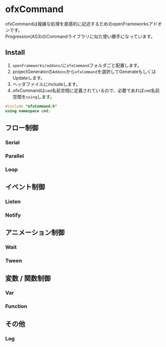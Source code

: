 # ofxCommand

ofxCommandは複雑な処理を直感的に記述するためのopenFrameworksアドオンです。  
Progression(AS3)のCommandライブラリに似た使い勝手になっています。  

## Install
1. `openFrameworks/addons/`に`ofxCommand`フォルダごと配置します。
2. projectGeneratorの`Addons`から`ofxCommand`を選択してGenerateもしくはUpdateします。
3. ヘッダファイルにincludeします。
4. ofxCommandは`cmd`名前空間に定義されているので、必要であれば`cmd`名前空間を`using`します。  
```cpp
#include "ofxCommand.h"
using namespace cmd;
```
   
## フロー制御

### Serial

### Parallel

### Loop

## イベント制御

### Listen

### Notify

## アニメーション制御

### Wait

### Tween

## 変数 / 関数制御

### Var

### Function

## その他

### Log
